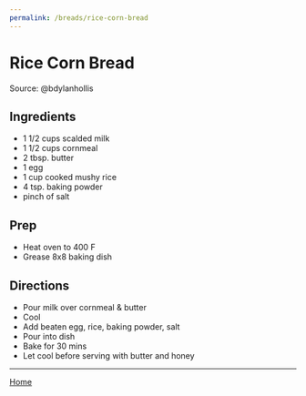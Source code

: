 ```yaml
---
permalink: /breads/rice-corn-bread
---
```

# Rice Corn Bread

Source: @bdylanhollis

## Ingredients

- 1 1/2 cups scalded milk
- 1 1/2 cups cornmeal
- 2 tbsp. butter
- 1 egg
- 1 cup cooked mushy rice
- 4 tsp. baking powder
- pinch of salt

## Prep

- Heat oven to 400 F
- Grease 8x8 baking dish

## Directions

- Pour milk over cornmeal & butter
- Cool
- Add beaten egg, rice, baking powder, salt
- Pour into dish
- Bake for 30 mins
- Let cool before serving with butter and honey

---

[Home](https://thomasjbarrett82.github.io)

